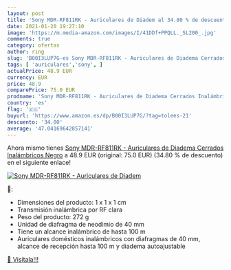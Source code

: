 ```yaml
---
layout: post
title: 'Sony MDR-RF811RK - Auriculares de Diadem al 34.80 % de descuento'
date: 2021-01-20 19:27:10
image: 'https://m.media-amazon.com/images/I/41DDf+PPQLL._SL200_.jpg'
comments: true
category: ofertas
author: ring
slug: 'B00I3LUP7G-es Sony MDR-RF811RK - Auriculares de Diadema Cerrados...'
tags: [ 'auriculares','sony', ]
actualPrice: 48.9 EUR
currency: EUR
price: 48.9
comparePrice: 75.0 EUR
prodname: 'Sony MDR-RF811RK - Auriculares de Diadema Cerrados Inalámbricos  Negro'
country: 'es'
flag: '🇪🇸'
buyurl: 'https://www.amazon.es/dp/B00I3LUP7G/?tag=tolees-21'
descuento: '34.80'
average: '47.04169642857141'
---
```


Ahora mismo tienes [Sony MDR-RF811RK - Auriculares de Diadema Cerrados Inalámbricos  Negro](https://www.amazon.es/dp/B00I3LUP7G/?tag=tolees-21) a 48.9 EUR (original: 75.0 EUR) (34.80 %  de descuento) en el siguiente enlace!

[![Sony MDR-RF811RK - Auriculares de Diadem](https://m.media-amazon.com/images/I/41DDf+PPQLL._SL200_.jpg)](https://www.amazon.es/dp/B00I3LUP7G/?tag=tolees-21)

🔎:

- Dimensiones del producto: 1 x 1 x 1 cm
- Transmisión inalámbrica por RF clara
- Peso del producto: 272 g
- Unidad de diafragma de neodimio de 40 mm
- Tiene un alcance inalámbrico de hasta 100 m
- Auriculares domésticos inalámbricos con diafragmas de 40 mm, alcance de recepción hasta 100 m y diadema autoajustable

[🛒 Visítala!!!](https://www.amazon.es/dp/B00I3LUP7G/?tag=tolees-21)

